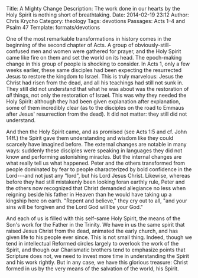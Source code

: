 Title: A Mighty Change
Description: The work done in our hearts by the Holy Spirit is nothing short of
    breathtaking.
Date: 2014-02-19 23:12
Author: Chris Krycho
Category: theology
Tags: devotions
Passages: Acts 1–4 and Psalm 47
Template: formats/devotions

One of the most remarkable transformations in history comes in the beginning of
the second chapter of Acts. A group of obviously-still-confused men and women
were gathered for prayer, and the Holy Spirit came like fire on them and set the
world on its head. The epoch-making change in this group of people is shocking
to consider. In Acts 1, only a few weeks earlier, these same disciples had been
expecting the resurrected Jesus to restore the kingdom to Israel. This is truly
marvelous: Jesus the Christ had risen from the dead, and all his teachings had
still not sunk in. They still did not understand that what he was about was the
restoration of *all* things, not only the restoration of Israel. This was why
they needed the Holy Spirit: although they had been given explanation after
explanation, some of them incredibly clear (as to the disciples on the road to
Emmaus after Jesus' resurrection from the dead).  It did not matter: they still
did not understand.

And then the Holy Spirit came, and as promised (see Acts 1:5 and cf. John 14ff.)
the Spirit gave them understanding and wisdom like they could scarcely have
imagined before. The external changes are notable in many ways: suddenly these
disciples were speaking in languages they did not know and performing
astonishing miracles. But the internal changes are what really tell us what
happened. Peter and the others transformed from people dominated by fear to
people characterized by bold confidence in the Lord---and not just any "lord",
but his Lord Jesus Christ. Likewise, whereas before they had still mistakenly
been looking foran earthly rule, Peter and the others now recognized that Christ
demanded allegiance no less when reigning beside his father in Heaven than he
would have taking up a kingship here on earth. "Repent and believe," they cry
out to all, "and your sins will be forgiven and the Lord God will be your God."

And each of us is filled with this self-same Holy Spirit, the means of the Son's
work for the Father in the Trinity. We have in us the same spirit that raised
Jesus Christ from the dead, animated the early church, and has given life to his
people ever since. This is not small thing. Indeed, though we tend in
intellectual Reformed circles largely to overlook the work of the Spirit, and
though our Charismatic brothers tend to emphasize points that Scripture does
not, we need to invest more time in understanding the Spirit and his work
rightly. But in any case, we have this glorious treasure: Christ formed in us by
the very means of the salvation of the world, his Spirit.
